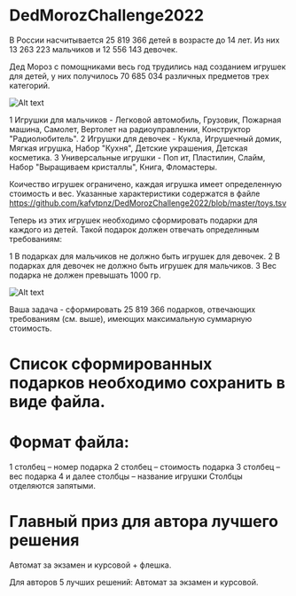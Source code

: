# DedMorozChallenge2022

В России насчитывается 25 819 366 детей в возрасте до 14 лет. Из них 13 263 223 мальчиков и 12 556 143 девочек.

Дед Мороз с помощниками весь год трудились над созданием игрушек для детей, у них получилось 70 685 034 различных предметов трех категорий.

![Alt text](https://github.com/kafvtpnz/DedMorozChallenge2022/blob/master/raw/warehouse.jpg?raw=true)

1 Игрушки для мальчиков - Легковой автомобиль, Грузовик, Пожарная машина, Самолет, Вертолет на радиоуправлении, Конструктор "Радиолюбитель".
2 Игрушки для девочек - Кукла, Игрушечный домик, Мягкая игрушка, Набор "Кухня", Детские украшения, Детская косметика.
3 Универсальные игрушки - Поп ит, Пластилин, Слайм, Набор "Выращиваем кристаллы", Книга, Фломастеры.

Коичество игрушек ограничено, каждая игрушка имеет определенную стоимость и вес. 
Указанные характеристики содержатся в файле https://github.com/kafvtpnz/DedMorozChallenge2022/blob/master/toys.tsv

Теперь из этих игрушек необходимо сформировать подарки для каждого из детей. Такой подарок должен отвечать определнным требованиям:

1 В подарках для мальчиков не должно быть игрушек для девочек.
2 В подарках для девочек не должно быть игрушек для мальчиков.
3 Вес подарка не должен превышать 1000 гр.

![Alt text](https://github.com/kafvtpnz/DedMorozChallenge2022/blob/master/raw/gift.png?raw=true)


Ваша задача - сформировать 25 819 366 подарков, отвечающих требованиям (см. выше), имеющих максимальную суммарную стоимость.

# Список сформированных подарков необходимо сохранить в виде файла.
# Формат файла:
1 столбец – номер подарка
2 столбец – стоимость подарка
3 столбец – вес подарка
4 и далее столбцы – название игрушки
Столбцы отделяются запятыми.

# Главный приз для автора лучшего решения
Автомат за экзамен и курсовой + флешка.

Для авторов 5 лучших решений: Автомат за экзамен и курсовой.
